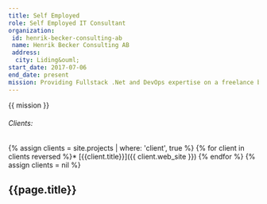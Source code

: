 ```yaml
---
title: Self Employed
role: Self Employed IT Consultant
organization:
 id: henrik-becker-consulting-ab
 name: Henrik Becker Consulting AB
 address:
  city: Liding&ouml;
start_date: 2017-07-06
end_date: present
mission: Providing Fullstack .Net and DevOps expertise on a freelance basis in the Stockholm urban area.
---
```

{{ mission }}

###### Clients:
{% assign clients = site.projects | where: 'client', true %}
{% for client in clients reversed %}* [{{client.title}}]({{ client.web_site }}) 
{% endfor %}
{% assign clients = nil %}
<!--more-->

## {{page.title}}